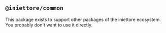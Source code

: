 `@iniettore/common`
---

This package exists to support other packages of the iniettore ecosystem.
You probably don't want to use it directly.
